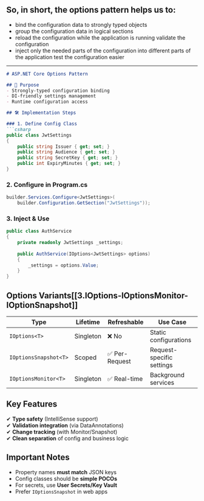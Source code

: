 ## So, in short, the options pattern helps us to:
* bind the configuration data to strongly typed objects
* group the configuration data in logical sections
* reload the configuration while the application is running validate the configuration
* inject only the needed parts of the configuration into different parts of the application test the configuration easier
---
```markdown
# ASP.NET Core Options Pattern

## 🎯 Purpose
- Strongly-typed configuration binding
- DI-friendly settings management
- Runtime configuration access

## 🛠 Implementation Steps

### 1. Define Config Class
```csharp
public class JwtSettings
{
    public string Issuer { get; set; }
    public string Audience { get; set; }
    public string SecretKey { get; set; }
    public int ExpiryMinutes { get; set; }
}
```

### 2. Configure in Program.cs
```csharp
builder.Services.Configure<JwtSettings>(
    builder.Configuration.GetSection("JwtSettings"));
```

### 3. Inject & Use
```csharp
public class AuthService
{
    private readonly JwtSettings _settings;
    
    public AuthService(IOptions<JwtSettings> options)
    {
        _settings = options.Value;
    }
}
```

##  Options Variants[[3.IOptions-IOptionsMonitor-IOptionSnapshot]]
| Type                  | Lifetime     | Refreshable | Use Case                      |
|-----------------------|--------------|-------------|-------------------------------|
| `IOptions<T>`         | Singleton    | ❌ No       | Static configurations         |
| `IOptionsSnapshot<T>` | Scoped       | ✅ Per-Request | Request-specific settings    |
| `IOptionsMonitor<T>`  | Singleton    | ✅ Real-time | Background services          |

## Key Features
✔ **Type safety** (IntelliSense support)  
✔ **Validation integration** (via DataAnnotations)  
✔ **Change tracking** (with Monitor/Snapshot)  
✔ **Clean separation** of config and business logic  

##  Important Notes
- Property names **must match** JSON keys
- Config classes should be **simple POCOs**
- For secrets, use **User Secrets/Key Vault**
- Prefer `IOptionsSnapshot` in web apps
